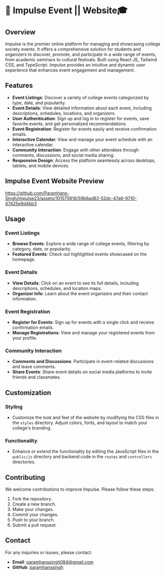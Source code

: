 # 🎉 Impulse Event || Website🎓

## Overview
Impulse is the premier online platform for managing and showcasing college society events. It offers a comprehensive solution for students and organizers to discover, promote, and participate in a wide range of events, from academic seminars to cultural festivals. Built using React JS, Tailwind CSS, and TypeScript. Impulse provides an intuitive and dynamic user experience that enhances event engagement and management.

## Features
- **Event Listings**: Discover a variety of college events categorized by type, date, and popularity.
- **Event Details**: View detailed information about each event, including descriptions, schedules, locations, and organizers.
- **User Authentication**: Sign up and log in to register for events, save favorite events, and get personalized recommendations.
- **Event Registration**: Register for events easily and receive confirmation emails.
- **Interactive Calendar**: View and manage your event schedule with an interactive calendar.
- **Community Interaction**: Engage with other attendees through comments, discussions, and social media sharing.
- **Responsive Design**: Access the platform seamlessly across desktops, tablets, and mobile devices.

## Impulse Event Website Preview 
https://github.com/Paramhans-Singh/impulse23/assets/101575816/59b6ad82-52dc-47a6-9710-47425e9d4bb3

## Usage

### Event Listings
- **Browse Events**: Explore a wide range of college events, filtering by category, date, or popularity.
- **Featured Events**: Check out highlighted events showcased on the homepage.

### Event Details
- **View Details**: Click on an event to see its full details, including descriptions, schedules, and location maps.
- **Organizer Info**: Learn about the event organizers and their contact information.

### Event Registration
- **Register for Events**: Sign up for events with a single click and receive confirmation emails.
- **Manage Registrations**: View and manage your registered events from your profile.

### Community Interaction
- **Comments and Discussions**: Participate in event-related discussions and leave comments.
- **Share Events**: Share event details on social media platforms to invite friends and classmates.

## Customization

### Styling
- Customize the look and feel of the website by modifying the CSS files in the `styles` directory. Adjust colors, fonts, and layout to match your college's branding.

### Functionality
- Enhance or extend the functionality by editing the JavaScript files in the `public/js` directory and backend code in the `routes` and `controllers` directories.

## Contributing
We welcome contributions to improve Impulse. Please follow these steps:
1. Fork the repository.
2. Create a new branch.
3. Make your changes.
4. Commit your changes.
5. Push to your branch.
6. Submit a pull request.

## Contact
For any inquiries or issues, please contact:
- **Email**: paramhanssingh084@gmail.com
- **GitHub**: [paramhanssingh](https://github.com/Paramhans-Singh)
